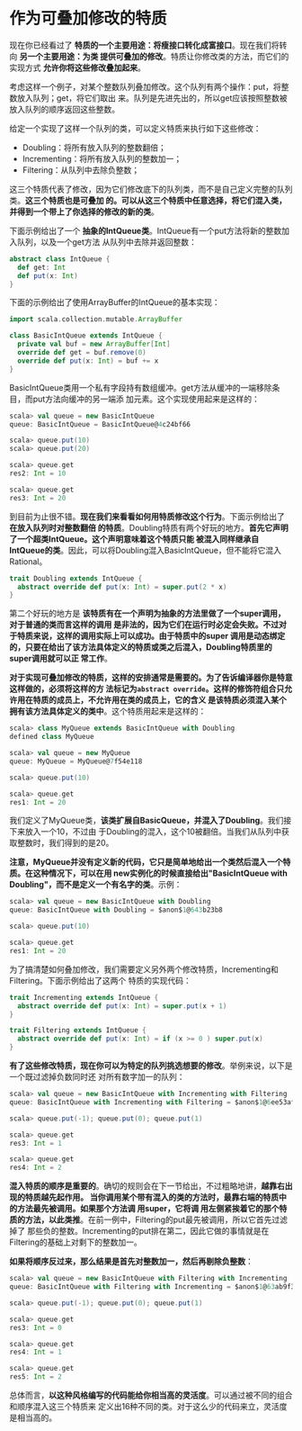作为可叠加修改的特质
===================================================================================
现在你已经看过了 **特质的一个主要用途：将瘦接口转化成富接口**。现在我们将转向 **另一个主要用途：为类
提供可叠加的修改**。特质让你修改类的方法，而它们的实现方式 **允许你将这些修改叠加起来**。

考虑这样一个例子，对某个整数队列叠加修改。这个队列有两个操作：put，将整数放入队列；get，将它们取出
来。队列是先进先出的，所以get应该按照整数被放入队列的顺序返回这些整数。

给定一个实现了这样一个队列的类，可以定义特质来执行如下这些修改：
+ Doubling：将所有放入队列的整数翻倍；
+ Incrementing：将所有放入队列的整数加一；
+ Filtering：从队列中去除负整数；

这三个特质代表了修改，因为它们修改底下的队列类，而不是自己定义完整的队列类。**这三个特质也是可叠加
的。可以从这三个特质中任意选择，将它们混入类，并得到一个带上了你选择的修改的新的类**。

下面示例给出了一个 **抽象的IntQueue类**。IntQueue有一个put方法将新的整数加入队列，以及一个get方法
从队列中去除并返回整数：
```scala
abstract class IntQueue {
  def get: Int
  def put(x: Int)
}
```
下面的示例给出了使用ArrayBuffer的IntQueue的基本实现：
```scala
import scala.collection.mutable.ArrayBuffer

class BasicIntQueue extends IntQueue {
  private val buf = new ArrayBuffer[Int]
  override def get = buf.remove(0)
  override def put(x: Int) = buf += x
}
```
BasicIntQueue类用一个私有字段持有数组缓冲。get方法从缓冲的一端移除条目，而put方法向缓冲的另一端添
加元素。这个实现使用起来是这样的：
```scala
scala> val queue = new BasicIntQueue
queue: BasicIntQueue = BasicIntQueue@4c24bf66

scala> queue.put(10)
scala> queue.put(20)

scala> queue.get
res2: Int = 10

scala> queue.get
res3: Int = 20
```
到目前为止很不错。**现在我们来看看如何用特质修改这个行为**。下面示例给出了 **在放入队列时对整数翻倍
的特质**。Doubling特质有两个好玩的地方。**首先它声明了一个超类IntQueue。这个声明意味着这个特质只能
被混入同样继承自IntQueue的类**。因此，可以将Doubling混入BasicIntQueue，但不能将它混入Rational。
```scala
trait Doubling extends IntQueue {
  abstract override def put(x: Int) = super.put(2 * x)
}
```
第二个好玩的地方是 **该特质有在一个声明为抽象的方法里做了一个super调用，对于普通的类而言这样的调用
是非法的，因为它们在运行时必定会失败。不过对于特质来说，这样的调用实际上可以成功。由于特质中的super
调用是动态绑定的，只要在给出了该方法具体定义的特质或类之后混入，Doubling特质里的super调用就可以正
常工作**。

**对于实现可叠加修改的特质，这样的安排通常是需要的。为了告诉编译器你是特意这样做的，必须将这样的方
法标记为`abstract override`。这样的修饰符组合只允许用在特质的成员上，不允许用在类的成员上，它的含义
是该特质必须混入某个拥有该方法具体定义的类中**。这个特质用起来是这样的：
```scala
scala> class MyQueue extends BasicIntQueue with Doubling
defined class MyQueue

scala> val queue = new MyQueue
queue: MyQueue = MyQueue@7f54e118

scala> queue.put(10)

scala> queue.get
res1: Int = 20
```
我们定义了MyQueue类，**该类扩展自BasicQueue，并混入了Doubling**。我们接下来放入一个10，不过由
于Doubling的混入，这个10被翻倍。当我们从队列中获取整数时，我们得到的是20。

**注意，MyQueue并没有定义新的代码，它只是简单地给出一个类然后混入一个特质。在这种情况下，可以在用
new实例化的时候直接给出"BasicIntQueue with Doubling"，而不是定义一个有名字的类**。示例：
```scala
scala> val queue = new BasicIntQueue with Doubling
queue: BasicIntQueue with Doubling = $anon$1@643b23b8

scala> queue.put(10)

scala> queue.get
res1: Int = 20
```
为了搞清楚如何叠加修改，我们需要定义另外两个修改特质，Incrementing和Filtering。下面示例给出了这两个
特质的实现代码：
```scala
trait Incrementing extends IntQueue {
  abstract override def put(x: Int) = super.put(x + 1)
}

trait Filtering extends IntQueue {
  abstract override def put(x: Int) = if (x >= 0 ) super.put(x)
}
```
**有了这些修改特质，现在你可以为特定的队列挑选想要的修改**。举例来说，以下是一个既过滤掉负数同时还
对所有数字加一的队列：
```scala
scala> val queue = new BasicIntQueue with Incrementing with Filtering
queue: BasicIntQueue with Incrementing with Filtering = $anon$1@6ee53afa

scala> queue.put(-1); queue.put(0); queue.put(1)

scala> queue.get
res3: Int = 1

scala> queue.get
res4: Int = 2
```
**混入特质的顺序是重要的**。确切的规则会在下一节给出，不过粗略地讲，**越靠右出现的特质越先起作用。
当你调用某个带有混入的类的方法时，最靠右端的特质中的方法最先被调用。如果那个方法调 用super，它将调
用左侧紧挨着它的那个特质的方法，以此类推**。在前一例中，Filtering的put最先被调用，所以它首先过滤掉了
那些负的整数。Incrementing的put排在第二，因此它做的事情就是在Filtering的基础上对剩下的整数加一。

**如果将顺序反过来，那么结果是首先对整数加一，然后再剔除负整数**：
```scala
scala> val queue = new BasicIntQueue with Filtering with Incrementing
queue: BasicIntQueue with Filtering with Incrementing = $anon$1@63ab9f31

scala> queue.put(-1); queue.put(0); queue.put(1)

scala> queue.get
res3: Int = 0

scala> queue.get
res4: Int = 1

scala> queue.get
res5: Int = 2
```
总体而言，**以这种风格编写的代码能给你相当高的灵活度**。可以通过被不同的组合和顺序混入这三个特质来
定义出16种不同的类。对于这么少的代码来立，灵活度是相当高的。







